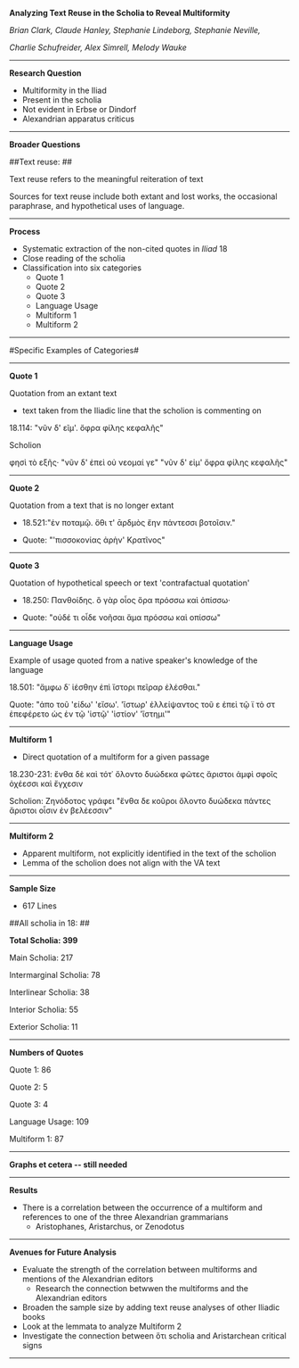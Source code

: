 **Analyzing Text Reuse in the Scholia to Reveal Multiformity**

*Brian Clark, Claude Hanley, Stephanie Lindeborg, Stephanie Neville,*

*Charlie Schufreider, Alex Simrell, Melody Wauke*

___

**Research Question**

- Multiformity in the Iliad
-  Present in the scholia
- Not evident in Erbse or Dindorf
- Alexandrian apparatus criticus


___

**Broader Questions**

##Text reuse: ##

Text reuse refers to the meaningful reiteration of text

Sources for text reuse include both extant and lost works, the occasional paraphrase, and hypothetical uses of language. 
___

**Process**

- Systematic extraction of the non-cited quotes in *Iliad* 18
- Close reading of the scholia
- Classification into six categories
	- Quote 1 
	- Quote 2
	- Quote 3
	- Language Usage
	- Multiform 1
	- Multiform 2

___

#Specific Examples of Categories#
___

**Quote 1**

Quotation from an extant text

- text taken from the Iliadic line that the scholion is commenting on

18.114:   "νῦν δ' εῖμ'. ὄφρα φίλης κεφαλῆς"

Scholion

φησὶ τὸ εξῆς· "νῦν δ' ἐπεὶ οὐ νεομαί γε" "νῦν δ' εἰμ' ὄφρα φίλης κεφαλῆς" 

___
**Quote 2**

Quotation from a text that is no longer extant

- 18.521:"ἐν ποταμῷ. ὅθι τ' ᾱρδμὸς ἔην πάντεσσι βοτοῖσιν."

- Quote: "'πισσοκονίας ἀρὴν' Κρατῖνος"
___
**Quote 3**

Quotation of hypothetical speech or text 'contrafactual quotation'

- 18.250: Πανθοίδης. ὃ γὰρ οἶος ὅρα πρόσσω καὶ ὀπίσσω· 

- Quote: "οὐδέ τι οἶδε νοῆσαι ἅμα πρόσσω καὶ οπίσσω"


___
**Language Usage**

Example of usage quoted from a native speaker's knowledge of the language

18.501: "ἄμφω δ᾽ ἱέσθην ἐπὶ ἴστορι πεῖραρ ἑλέσθαι."

Quote:
"ἀπο τοῦ 'είδω' 'εἴσω'. 'ἵστωρ' ἐλλείψαντος τοῦ ε ἐπεὶ τῷ ϊ τὸ στ ἐπεφέρετο ὡς ἐν τῷ 'ἱστῷ' 'ἱστίον' 'ἵστημι'"

___

**Multiform 1**

- Direct quotation of a multiform for a given passage

18.230-231: ἔνθα δὲ καὶ τότ᾽ ὄλοντο δυώδεκα φῶτες ἄριστοι
ἀμφὶ σφοῖς ὀχέεσσι καὶ ἔγχεσιν 

Scholion: Ζηνόδοτος γράφει "ἔνθα δε κοῦροι ὄλοντο δυώδεκα πάντες ἄριστοι οἷσιν ἐν βελέεσσιν"


___

**Multiform 2**

- Apparent multiform, not explicitly identified in the text of the scholion  
- Lemma of the scholion does not align with the VA text

___
**Sample Size**

- 617 Lines
 

##All scholia in 18: ##

**Total Scholia: 399** 

Main Scholia: 217 

Intermarginal Scholia: 78 

Interlinear Scholia: 38 

Interior Scholia: 55 

Exterior Scholia: 11 
___

**Numbers of Quotes**



Quote 1: 86 

Quote 2: 5 

Quote 3: 4 

Language Usage: 109 

Multiform 1: 87 

___
**Graphs et cetera -- still needed**

___
**Results**

- There is a correlation between the occurrence of a multiform and references to one of the three Alexandrian grammarians 
     - Aristophanes, Aristarchus, or Zenodotus

___

**Avenues for Future Analysis**

- Evaluate the strength of the correlation between multiforms and mentions of the Alexandrian editors
     - Research the connection betwwen the multiforms and the Alexandrian editors
- Broaden the sample size by adding text reuse analyses of other Iliadic books
- Look at the lemmata to analyze Multiform 2 
- Investigate the connection between ὅτι scholia and Aristarchean critical signs

___
